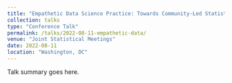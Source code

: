 ```yaml
---
title: "Empathetic Data Science Practice: Towards Community-Led Statistics for Stronger Science"
collection: talks
type: "Conference Talk"
permalink: /talks/2022-08-11-empathetic-data/
venue: "Joint Statistical Meetings"
date: 2022-08-11
location: "Washington, DC"
---
```


Talk summary goes here.
